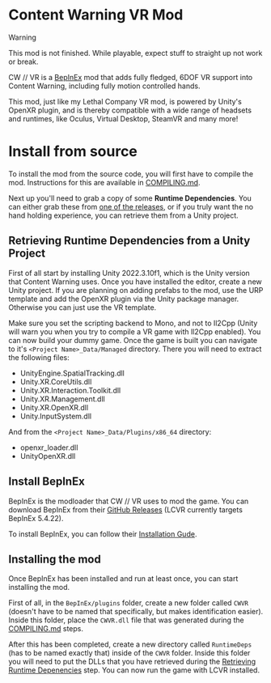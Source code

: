 # Content Warning VR Mod

> [!WARNING]
> This mod is not finished. While playable, expect stuff to straight up not work or break.

CW // VR is a [BepInEx](https://docs.bepinex.dev/) mod that adds fully fledged, 6DOF VR support into Content Warning, including fully motion controlled hands.

This mod, just like my Lethal Company VR mod, is powered by Unity's OpenXR plugin, and is thereby compatible with a wide range of headsets and runtimes, like Oculus, Virtual Desktop, SteamVR and many more!

# Install from source

To install the mod from the source code, you will first have to compile the mod. Instructions for this are available in [COMPILING.md](COMPILING.md).

Next up you'll need to grab a copy of some **Runtime Dependencies**. You can either grab these from [one of the releases](https://github.com/DaXcess/LCVR/releases), or if you truly want the no hand holding experience, you can retrieve them from a Unity project.

## Retrieving Runtime Dependencies from a Unity Project

First of all start by installing Unity 2022.3.10f1, which is the Unity version that Content Warning uses. Once you have installed the editor, create a new Unity project. If you are planning on adding prefabs to the mod, use the URP template and add the OpenXR plugin via the Unity package manager. Otherwise you can just use the VR template.

Make sure you set the scripting backend to Mono, and not to Il2Cpp (Unity will warn you when you try to compile a VR game with Il2Cpp enabled). You can now build your dummy game. Once the game is built you can navigate to it's `<Project Name>_Data/Managed` directory. There you will need to extract the following files:

- UnityEngine.SpatialTracking.dll
- Unity.XR.CoreUtils.dll
- Unity.XR.Interaction.Toolkit.dll
- Unity.XR.Management.dll
- Unity.XR.OpenXR.dll
- Unity.InputSystem.dll

And from the `<Project Name>_Data/Plugins/x86_64` directory:

- openxr_loader.dll
- UnityOpenXR.dll

## Install BepInEx

BepInEx is the modloader that CW // VR uses to mod the game. You can download BepInEx from their [GitHub Releases](https://github.com/BepInEx/BepInEx/releases) (LCVR currently targets BepInEx 5.4.22).

To install BepInEx, you can follow their [Installation Gude](https://docs.bepinex.dev/articles/user_guide/installation/index.html#installing-bepinex-1).

## Installing the mod

Once BepInEx has been installed and run at least once, you can start installing the mod.

First of all, in the `BepInEx/plugins` folder, create a new folder called `CWVR` (doesn't have to be named that specifically, but makes identification easier). Inside this folder, place the `CWVR.dll` file that was generated during the [COMPILING.md](COMPILING.md) steps.

After this has been completed, create a new directory called `RuntimeDeps` (has to be named exactly that) inside of the `CWVR` folder. Inside this folder you will need to put the DLLs that you have retrieved during the [Retrieving Runtime Depenencies](#retrieving-runtime-dependencies-from-a-unity-project) step. You can now run the game with LCVR installed.
